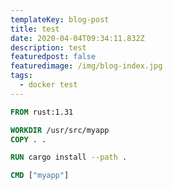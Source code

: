 ```yaml
---
templateKey: blog-post
title: test
date: 2020-04-04T09:34:11.832Z
description: test
featuredpost: false
featuredimage: /img/blog-index.jpg
tags:
  - docker test
---
```

```dockerfile
FROM rust:1.31

WORKDIR /usr/src/myapp
COPY . .

RUN cargo install --path .

CMD ["myapp"]
```